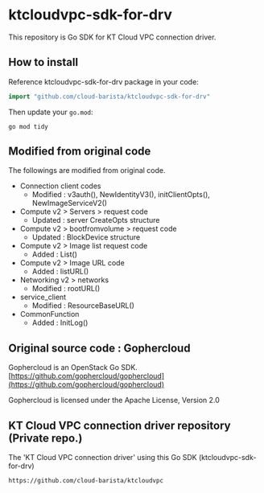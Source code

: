 # ktcloudvpc-sdk-for-drv

This repository is Go SDK for KT Cloud VPC connection driver.

## How to install

Reference ktcloudvpc-sdk-for-drv package in your code:

```Go
import "github.com/cloud-barista/ktcloudvpc-sdk-for-drv"
```

Then update your `go.mod`:

```shell
go mod tidy
```

## Modified from original code
The followings are modified from original code.
- Connection client codes
  - Modified : v3auth(), NewIdentityV3(), initClientOpts(), NewImageServiceV2()  
- Compute v2 > Servers > request code
  - Updated :  server CreateOpts structure
- Compute v2 > bootfromvolume > request code
  - Updated :  BlockDevice structure
- Compute v2 > Image list request code
  - Added : List()
- Compute v2 > Image URL code
  - Added : listURL()
- Networking v2 > networks
  - Modified : rootURL()
- service_client
  - Modified : ResourceBaseURL()
- CommonFunction
  - Added : InitLog()


## Original source code : Gophercloud
Gophercloud is an OpenStack Go SDK.
[https://github.com/gophercloud/gophercloud](https://github.com/gophercloud/gophercloud)

Gophercloud is licensed under the Apache License, Version 2.0


## KT Cloud VPC connection driver repository (Private repo.)
The 'KT Cloud VPC connection driver' using this Go SDK (ktcloudvpc-sdk-for-drv)
```
https://github.com/cloud-barista/ktcloudvpc
```
